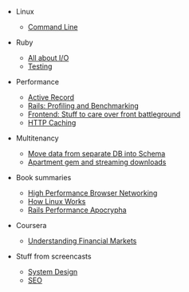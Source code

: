 - Linux

  - [Command Line](docs/linux/command-line.md)

- Ruby
  - [All about I/O](docs/ruby/io.md)
  - [Testing](docs/ruby/testing.md)

- Performance
  - [Active Record](docs/performance/active-record.md)
  - [Rails: Profiling and Benchmarking](docs/performance/rails.md)
  - [Frontend: Stuff to care over front battleground](docs/performance/frontend.md)
  - [HTTP Caching](docs/performance/http-caching.md)

- Multitenancy

  - [Move data from separate DB into Schema](docs/multitenancy/db-to-schema-move.md)
  - [Apartment gem and streaming downloads](docs/multitenancy/apartment-and-streaming.md)

- Book summaries

  - [High Performance Browser Networking](docs/books/high-performance-browser-networking.md)
  - [How Linux Works](docs/books/how-linux-works.md)
  - [Rails Performance Apocrypha](docs/books/rails-performance-apocrypha.md)

- Coursera

  - [Understanding Financial Markets](docs/coursera/understanding-financial-markets.md)

- Stuff from screencasts

  - [System Design](docs/cast_notes/system_design.md)
  - [SEO](docs/cast_notes/seo.md)
